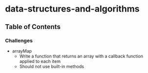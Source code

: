 # data-structures-and-algorithms

## Table of Contents

### Challenges
* arrayMap
  * Write a function that returns an array with a callback function applied to each item
  * Should not use built-in methods